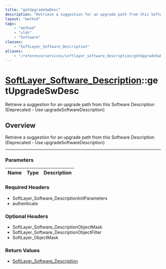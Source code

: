 ```yaml
---
title: "getUpgradeSwDesc"
description: "Retrieve a suggestion for an upgrade path from this Software Description (Deprecated - Use upgradeSoftwareDescription)"
layout: "method"
tags:
    - "method"
    - "sldn"
    - "Software"
classes:
    - "SoftLayer_Software_Description"
aliases:
    - "/reference/services/softlayer_software_description/getUpgradeSwDesc"
---
```

# [SoftLayer_Software_Description](/reference/services/SoftLayer_Software_Description)::getUpgradeSwDesc


Retrieve a suggestion for an upgrade path from this Software Description (Deprecated - Use upgradeSoftwareDescription)


## Overview 
Retrieve a suggestion for an upgrade path from this Software Description (Deprecated - Use upgradeSoftwareDescription)

-----

### Parameters 
|Name | Type | Description |
| --- | --- | --- |


### Required Headers
* SoftLayer_Software_DescriptionInitParameters
* authenticate


### Optional Headers
* SoftLayer_Software_DescriptionObjectMask
* SoftLayer_Software_DescriptionObjectFilter
* SoftLayer_ObjectMask

### Return Values
* <a href='/reference/datatypes/SoftLayer_Software_Description'>SoftLayer_Software_Description </a>




